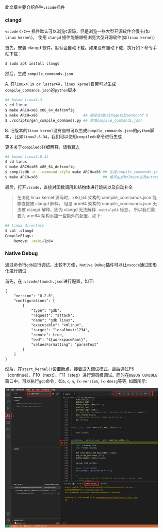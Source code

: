 此文章主要介绍各种`vscode`插件

### clangd

`vscode` `C/C++` 插件默认可以浏览`C`源码，但是浏览一些大型开源软件会很卡(如`linux kernel`)，
使用 `clangd` 插件能够顺畅浏览大型开源软件(如`linux kernel`)

首先，安装 clangd 软件，默认会自动下载。如果没有自动下载，执行如下命令手动下载：

```bash
$ sudo apt install clangd
```

然后，生成 `compile_commands.json`

A. 在`linux4.19 or laster`中，`linux kernel`自带可以生成`compile_commands.json`的`python`脚本

```bash
## based linux5.4
$ cd linux
$ make ARCH=x86 x86_64_defconfig
$ make ARCH=x86                     ## 编译生成bzImage以及autoconf.h
$ ./scripts/gen_compile_commands.py ## 生成compile_commands.json
```

B. 旧版本的`linux kernel`没有自带可以生成`compile_commands.json`的`python`脚本，
比如`linux2.6.34`，我们可以使用`compiledb`命令进行生成

更多关于`compiledb`详细解释，请看[官方](https://github.com/nickdiego/compiledb)

```bash
## based linux2.6.34
$ cd linux
$ make ARCH=x86 x86_64_defconfig
$ compiledb -n --command-style make ARCH=x86 ## 生成compile_commands.json
$ make ARCH=x86                              ## 编译生成bzImage以及autoconf.h
```

最后，打开`vscode`，直接对函数调用和结构体进行跳转以及自动补全

> 在浏览 linux kernel 源码时，x86_64 架构的 compile_commands.json 能够直接被 clangd 解释，
> 但是 arm64 架构的 compile_commands.json 无法被  clangd 解释，因为 clangd 无法解释 `-mabi=lp64` 标志，
> 所以我们需要为 arm64 架构添加一些额外的配置，如下:

```bash
## Linux directory
$ cat .clangd
CompileFlags:
	Remove: -mabi=lp64
```

### Native Debug

通过命令行`gdb`进行调试，比较不方便，`Native Debug`插件可以让`vscode`通过图形化进行调试

首先，在`.vscode/launch.json`进行配置，如下:

```
{
    "version": "0.2.0",
    "configurations": [
        {
            "type": "gdb",
            "request": "attach",
            "name": "gdb linux",
            "executable": "vmlinux",
            "target": "localhost:1234",
            "remote": true,
            "cwd": "${workspaceRoot}",
            "valuesFormatting": "parseText"
        }
    ]
}
```

然后，在`start_kernel()`设置断点，接着进入调试模式，最后通过F5（continue）、F10（next）、F11（step）进行源码级调试。同时在`DEBUG CONSOLE`窗口中，可以执行`gdb`命令，如`b`, `c`, `n`, `lx-version`, `lx-dmesg`等等, 如图所示:

![vscode_gdb](../resources/picture/vscode_gdb.png)

